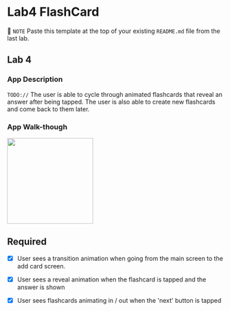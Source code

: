 
# Lab4 FlashCard
📝 `NOTE` Paste this template at the top of your existing `README.md` file from the last lab.

## Lab 4

### App Description
`TODO://` The user is able to cycle through animated flashcards that reveal an answer after being tapped. The user is also able to create new flashcards and come back to them later.

### App Walk-though

<img src="https://imgur.com/zjC0zEx.gif" width=200><br>

## Required
- [x] User sees a transition animation when going from the main screen to the add card screen.
- [x] User sees a reveal animation when the flashcard is tapped and the answer is shown
- [x] User sees flashcards animating in / out when the 'next' button is tapped

